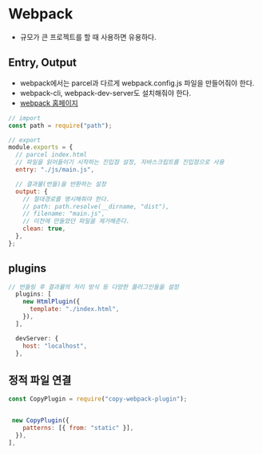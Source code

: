 # Webpack
- 규모가 큰 프로젝트를 할 때 사용하면 유용하다.

## Entry, Output
- webpack에서는 parcel과 다르게 webpack.config.js 파일을 만들어줘야 한다.
- webpack-cli, webpack-dev-server도 설치해줘야 한다.
- [webpack 홈페이지](https://webpack.kr)
```js
// import
const path = require("path");

// export
module.exports = {
  // parcel index.html
  // 파일을 읽어들이기 시작하는 진입점 설정, 자바스크립트를 진입점으로 사용
  entry: "./js/main.js",

  // 결과물(번들)을 반환하는 설정
  output: {
    // 절대경로를 명시해줘야 한다.
    // path: path.resolve(__dirname, "dist"),
    // filename: "main.js",
    // 이전에 만들었던 파일을 제거해준다.
    clean: true,
  },
};
```

## plugins
```js
// 번들링 후 결과물의 처리 방식 등 다양한 플러그인들을 설정
  plugins: [
    new HtmlPlugin({
      template: "./index.html",
    }),
  ],

  devServer: {
    host: "localhost",
  },
  ```
  
  ## 정적 파일 연결
  ```js
  const CopyPlugin = require("copy-webpack-plugin");
  
  
   new CopyPlugin({
      patterns: [{ from: "static" }],
    }),
  ],
  ```
  
  
